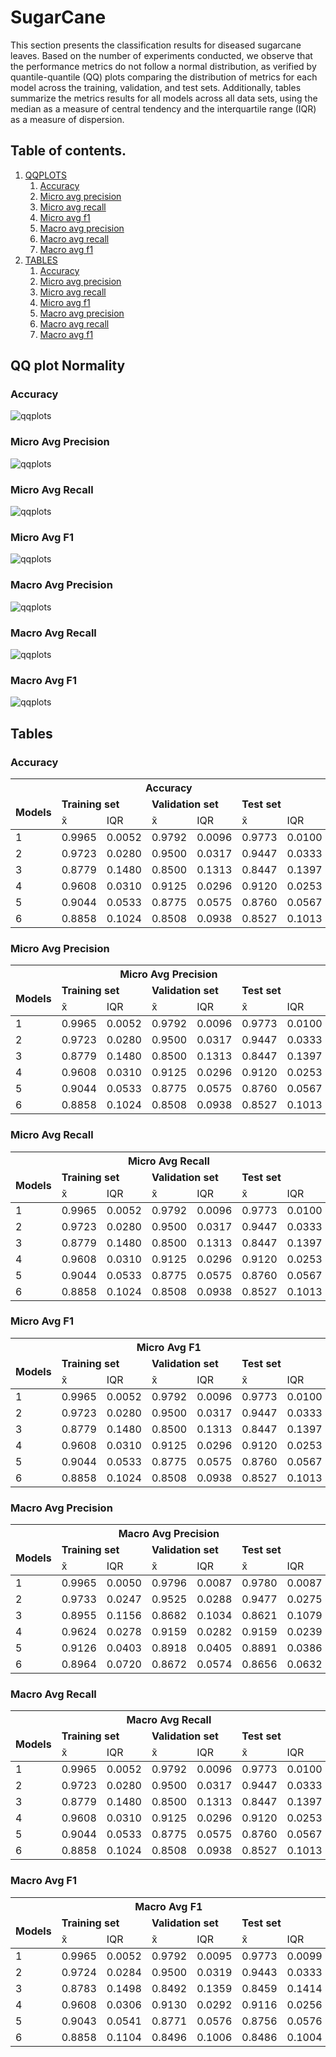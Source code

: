 # SugarCane

This section presents the classification results for diseased sugarcane leaves. Based on the number of experiments conducted, we observe that the performance metrics do not follow a normal distribution, as verified by quantile-quantile (QQ) plots comparing the distribution of metrics for each model across the training, validation, and test sets. Additionally, tables summarize the metrics results for all models across all data sets, using the median as a measure of central tendency and the interquartile range (IQR) as a measure of dispersion.

## Table of contents.
1. [QQPLOTS](#qqplot-normalidad)
    1. [Accuracy](#ACCURACY%20FOTO)
    2. [Micro avg precision](#MICRO%20PRECISION)
    3. [Micro avg recall](#MICRO%20RECALL)
    4. [Micro avg f1](#MICRO%20F1)
    5. [Macro avg precision](#MACRO%20PRECISION)
    3. [Macro avg recall](#MACRO%20RECALL)
    4. [Macro avg f1](#MACRO%20F1)
2. [TABLES](#tablas)
    1. [Accuracy](#ACCURACY)
    2. [Micro avg precision](#MI%20PRECISION)
    3. [Micro avg recall](#MI%20RECALL)
    4. [Micro avg f1](#MI%20F1)
    5. [Macro avg precision](#MA%20PRECISION)
    3. [Macro avg recall](#MA%20RECALL)
    4. [Macro avg f1](#MA%20F1)

##  QQ plot Normality

### Accuracy <a name="ACCURACY FOTO"></a>
![qqplots](QQPLOT%20MODELS/Accuracy.png)

### Micro Avg Precision <a name="MICRO PRECISION"></a>
![qqplots](QQPLOT%20MODELS/Micro%20avg%20precision.png)

### Micro Avg Recall <a name="MICRO RECALL"></a>
![qqplots](QQPLOT%20MODELS/Micro%20avg%20recall.png)

### Micro Avg F1 <a name="MICRO F1"></a>
![qqplots](QQPLOT%20MODELS/Micro%20avg%20f1.png)

### Macro Avg Precision <a name="MACRO PRECISION"></a>
![qqplots](QQPLOT%20MODELS/Macro%20avg%20precision.png)

### Macro Avg Recall <a name="MACRO RECALL"></a>
![qqplots](QQPLOT%20MODELS/Macro%20avg%20recall.png)

### Macro Avg F1 <a name="MACRO F1"></a>
![qqplots](QQPLOT%20MODELS/Macro%20avg%20f1.png)

## Tables

### Accuracy <a name="ACCURACY"></a>
<table>
  <thead>
  <tr>
    <th colspan="7">Accuracy</th>
  </tr>
   <tr>
    <td rowspan="2"><b>Models</b></td>
    <td colspan="2"><b>Training set</b></td>
    <td colspan="2"><b>Validation set</b></td>
    <td colspan="2"><b>Test set</b></td>
  </tr>
  <tr>
    <td>&#x0078;&#x0303;</td>
    <td>IQR</td>
    <td>&#x0078;&#x0303;</td>
    <td>IQR</td>
    <td>&#x0078;&#x0303;</td>
    <td>IQR</td>
  </tr>
</thead>
<tbody>
    <tr>
        <td>1</td>
        <td>0.9965</td>
        <td>0.0052</td>
        <td>0.9792</td>
        <td>0.0096</td>
        <td>0.9773</td>
        <td>0.0100 </td>
    </tr>
    <tr>
        <td>2</td>
        <td>0.9723</td>
        <td>0.0280</td>
        <td>0.9500</td>
        <td>0.0317</td>
        <td>0.9447</td>
        <td>0.0333 </td>
    </tr>
    <tr>
        <td>3</td>
        <td>0.8779</td>
        <td>0.1480</td>
        <td>0.8500</td>
        <td>0.1313</td>
        <td>0.8447</td>
        <td>0.1397 </td>
    </tr>
    <tr>
        <td>4</td>
        <td>0.9608</td>
        <td>0.0310</td>
        <td>0.9125</td>
        <td>0.0296</td>
        <td>0.9120</td>
        <td>0.0253 </td>
    </tr>
    <tr>
        <td>5</td>
        <td>0.9044</td>
        <td>0.0533</td>
        <td>0.8775</td>
        <td>0.0575</td>
        <td>0.8760</td>
        <td>0.0567 </td>
    </tr>
    <tr>
        <td>6</td>
        <td>0.8858</td>
        <td>0.1024</td>
        <td>0.8508</td>
        <td>0.0938</td>
        <td>0.8527</td>
        <td>0.1013 </td>
    </tr>
</tbody>
</table>

### Micro Avg Precision <a name="MI PRECISION"></a>
<table>
  <thead>
  <tr>
    <th colspan="7">Micro Avg Precision</th>
  </tr>
   <tr>
    <td rowspan="2"><b>Models</b></td>
    <td colspan="2"><b>Training set</b></td>
    <td colspan="2"><b>Validation set</b></td>
    <td colspan="2"><b>Test set</b></td>
  </tr>
  <tr>
    <td>&#x0078;&#x0303;</td>
    <td>IQR</td>
    <td>&#x0078;&#x0303;</td>
    <td>IQR</td>
    <td>&#x0078;&#x0303;</td>
    <td>IQR</td>
  </tr>
</thead>
<tbody>
<tr>
        <td>1</td>
        <td>0.9965</td>
        <td>0.0052</td>
        <td>0.9792</td>
        <td>0.0096</td>
        <td>0.9773</td>
        <td>0.0100 </td>
    </tr>
    <tr>
        <td>2</td>
        <td>0.9723</td>
        <td>0.0280</td>
        <td>0.9500</td>
        <td>0.0317</td>
        <td>0.9447</td>
        <td>0.0333 </td>
    </tr>
    <tr>
        <td>3</td>
        <td>0.8779</td>
        <td>0.1480</td>
        <td>0.8500</td>
        <td>0.1313</td>
        <td>0.8447</td>
        <td>0.1397 </td>
    </tr>
    <tr>
        <td>4</td>
        <td>0.9608</td>
        <td>0.0310</td>
        <td>0.9125</td>
        <td>0.0296</td>
        <td>0.9120</td>
        <td>0.0253 </td>
    </tr>
    <tr>
        <td>5</td>
        <td>0.9044</td>
        <td>0.0533</td>
        <td>0.8775</td>
        <td>0.0575</td>
        <td>0.8760</td>
        <td>0.0567 </td>
    </tr>
    <tr>
        <td>6</td>
        <td>0.8858</td>
        <td>0.1024</td>
        <td>0.8508</td>
        <td>0.0938</td>
        <td>0.8527</td>
        <td>0.1013 </td>
    </tr>
</tbody>
</table>

### Micro Avg Recall <a name="MI RECALL"></a>
<table>
  <thead>
  <tr>
    <th colspan="7">Micro Avg Recall</th>
  </tr>
   <tr>
    <td rowspan="2"><b>Models</b></td>
    <td colspan="2"><b>Training set</b></td>
    <td colspan="2"><b>Validation set</b></td>
    <td colspan="2"><b>Test set</b></td>
  </tr>
  <tr>
    <td>&#x0078;&#x0303;</td>
    <td>IQR</td>
    <td>&#x0078;&#x0303;</td>
    <td>IQR</td>
    <td>&#x0078;&#x0303;</td>
    <td>IQR</td>
  </tr>
</thead>
<tbody>
<tr>
        <td>1</td>
        <td>0.9965</td>
        <td>0.0052</td>
        <td>0.9792</td>
        <td>0.0096</td>
        <td>0.9773</td>
        <td>0.0100 </td>
    </tr>
    <tr>
        <td>2</td>
        <td>0.9723</td>
        <td>0.0280</td>
        <td>0.9500</td>
        <td>0.0317</td>
        <td>0.9447</td>
        <td>0.0333 </td>
    </tr>
    <tr>
        <td>3</td>
        <td>0.8779</td>
        <td>0.1480</td>
        <td>0.8500</td>
        <td>0.1313</td>
        <td>0.8447</td>
        <td>0.1397 </td>
    </tr>
    <tr>
        <td>4</td>
        <td>0.9608</td>
        <td>0.0310</td>
        <td>0.9125</td>
        <td>0.0296</td>
        <td>0.9120</td>
        <td>0.0253 </td>
    </tr>
    <tr>
        <td>5</td>
        <td>0.9044</td>
        <td>0.0533</td>
        <td>0.8775</td>
        <td>0.0575</td>
        <td>0.8760</td>
        <td>0.0567 </td>
    </tr>
    <tr>
        <td>6</td>
        <td>0.8858</td>
        <td>0.1024</td>
        <td>0.8508</td>
        <td>0.0938</td>
        <td>0.8527</td>
        <td>0.1013 </td>
    </tr>
</tbody>
</table>

### Micro Avg F1 <a name="MI F1"></a>
<table>
  <thead>
  <tr>
    <th colspan="7">Micro Avg F1</th>
  </tr>
   <tr>
    <td rowspan="2"><b>Models</b></td>
    <td colspan="2"><b>Training set</b></td>
    <td colspan="2"><b>Validation set</b></td>
    <td colspan="2"><b>Test set</b></td>
  </tr>
  <tr>
    <td>&#x0078;&#x0303;</td>
    <td>IQR</td>
    <td>&#x0078;&#x0303;</td>
    <td>IQR</td>
    <td>&#x0078;&#x0303;</td>
    <td>IQR</td>
  </tr>
</thead>
<tbody>
<tr>
        <td>1</td>
        <td>0.9965</td>
        <td>0.0052</td>
        <td>0.9792</td>
        <td>0.0096</td>
        <td>0.9773</td>
        <td>0.0100 </td>
    </tr>
    <tr>
        <td>2</td>
        <td>0.9723</td>
        <td>0.0280</td>
        <td>0.9500</td>
        <td>0.0317</td>
        <td>0.9447</td>
        <td>0.0333 </td>
    </tr>
    <tr>
        <td>3</td>
        <td>0.8779</td>
        <td>0.1480</td>
        <td>0.8500</td>
        <td>0.1313</td>
        <td>0.8447</td>
        <td>0.1397 </td>
    </tr>
    <tr>
        <td>4</td>
        <td>0.9608</td>
        <td>0.0310</td>
        <td>0.9125</td>
        <td>0.0296</td>
        <td>0.9120</td>
        <td>0.0253 </td>
    </tr>
    <tr>
        <td>5</td>
        <td>0.9044</td>
        <td>0.0533</td>
        <td>0.8775</td>
        <td>0.0575</td>
        <td>0.8760</td>
        <td>0.0567 </td>
    </tr>
    <tr>
        <td>6</td>
        <td>0.8858</td>
        <td>0.1024</td>
        <td>0.8508</td>
        <td>0.0938</td>
        <td>0.8527</td>
        <td>0.1013 </td>
    </tr>
</tbody>
</table>

### Macro Avg Precision <a name="MA PRECISION"></a>
<table>
  <thead>
  <tr>
    <th colspan="7">Macro Avg Precision</th>
  </tr>
   <tr>
    <td rowspan="2"><b>Models</b></td>
    <td colspan="2"><b>Training set</b></td>
    <td colspan="2"><b>Validation set</b></td>
    <td colspan="2"><b>Test set</b></td>
  </tr>
  <tr>
    <td>&#x0078;&#x0303;</td>
    <td>IQR</td>
    <td>&#x0078;&#x0303;</td>
    <td>IQR</td>
    <td>&#x0078;&#x0303;</td>
    <td>IQR</td>
  </tr>
</thead>
<tbody>
    <tr>
        <td>1</td>
        <td>0.9965</td>
        <td>0.0050</td>
        <td>0.9796</td>
        <td>0.0087</td>
        <td>0.9780</td>
        <td>0.0087 </td>
    </tr>
    <tr>
        <td>2</td>
        <td>0.9733</td>
        <td>0.0247</td>
        <td>0.9525</td>
        <td>0.0288</td>
        <td>0.9477</td>
        <td>0.0275 </td>
    </tr>
    <tr>
        <td>3</td>
        <td>0.8955</td>
        <td>0.1156</td>
        <td>0.8682</td>
        <td>0.1034</td>
        <td>0.8621</td>
        <td>0.1079 </td>
    </tr>
    <tr>
        <td>4</td>
        <td>0.9624</td>
        <td>0.0278</td>
        <td>0.9159</td>
        <td>0.0282</td>
        <td>0.9159</td>
        <td>0.0239 </td>
    </tr>
    <tr>
        <td>5</td>
        <td>0.9126</td>
        <td>0.0403</td>
        <td>0.8918</td>
        <td>0.0405</td>
        <td>0.8891</td>
        <td>0.0386 </td>
    </tr>
    <tr>
        <td>6</td>
        <td>0.8964</td>
        <td>0.0720</td>
        <td>0.8672</td>
        <td>0.0574</td>
        <td>0.8656</td>
        <td>0.0632 </td>
    </tr>
</tbody>
</table>

### Macro Avg Recall <a name="MA RECALL"></a>
<table>
  <thead>
  <tr>
    <th colspan="7">Macro Avg Recall</th>
  </tr>
   <tr>
    <td rowspan="2"><b>Models</b></td>
    <td colspan="2"><b>Training set</b></td>
    <td colspan="2"><b>Validation set</b></td>
    <td colspan="2"><b>Test set</b></td>
  </tr>
  <tr>
    <td>&#x0078;&#x0303;</td>
    <td>IQR</td>
    <td>&#x0078;&#x0303;</td>
    <td>IQR</td>
    <td>&#x0078;&#x0303;</td>
    <td>IQR</td>
  </tr>
</thead>
<tbody>
    <tr>
        <td>1</td>
        <td>0.9965</td>
        <td>0.0052</td>
        <td>0.9792</td>
        <td>0.0096</td>
        <td>0.9773</td>
        <td>0.0100 </td>
    </tr>
    <tr>
        <td>2</td>
        <td>0.9723</td>
        <td>0.0280</td>
        <td>0.9500</td>
        <td>0.0317</td>
        <td>0.9447</td>
        <td>0.0333 </td>
    </tr>
    <tr>
        <td>3</td>
        <td>0.8779</td>
        <td>0.1480</td>
        <td>0.8500</td>
        <td>0.1313</td>
        <td>0.8447</td>
        <td>0.1397 </td>
    </tr>
    <tr>
        <td>4</td>
        <td>0.9608</td>
        <td>0.0310</td>
        <td>0.9125</td>
        <td>0.0296</td>
        <td>0.9120</td>
        <td>0.0253 </td>
    </tr>
    <tr>
        <td>5</td>
        <td>0.9044</td>
        <td>0.0533</td>
        <td>0.8775</td>
        <td>0.0575</td>
        <td>0.8760</td>
        <td>0.0567 </td>
    </tr>
    <tr>
        <td>6</td>
        <td>0.8858</td>
        <td>0.1024</td>
        <td>0.8508</td>
        <td>0.0938</td>
        <td>0.8527</td>
        <td>0.1013 </td>
    </tr>
</tbody>
</table>

### Macro Avg F1 <a name="MA F1"></a>
<table>
  <thead>
  <tr>
    <th colspan="7">Macro Avg F1</th>
  </tr>
   <tr>
    <td rowspan="2"><b>Models</b></td>
    <td colspan="2"><b>Training set</b></td>
    <td colspan="2"><b>Validation set</b></td>
    <td colspan="2"><b>Test set</b></td>
  </tr>
  <tr>
    <td>&#x0078;&#x0303;</td>
    <td>IQR</td>
    <td>&#x0078;&#x0303;</td>
    <td>IQR</td>
    <td>&#x0078;&#x0303;</td>
    <td>IQR</td>
  </tr>
</thead>
<tbody>
   <tr>
        <td>1</td>
        <td>0.9965</td>
        <td>0.0052</td>
        <td>0.9792</td>
        <td>0.0095</td>
        <td>0.9773</td>
        <td>0.0099 </td>
    </tr>
    <tr>
        <td>2</td>
        <td>0.9724</td>
        <td>0.0284</td>
        <td>0.9500</td>
        <td>0.0319</td>
        <td>0.9443</td>
        <td>0.0333 </td>
    </tr>
    <tr>
        <td>3</td>
        <td>0.8783</td>
        <td>0.1498</td>
        <td>0.8492</td>
        <td>0.1359</td>
        <td>0.8459</td>
        <td>0.1414 </td>
    </tr>
    <tr>
        <td>4</td>
        <td>0.9608</td>
        <td>0.0306</td>
        <td>0.9130</td>
        <td>0.0292</td>
        <td>0.9116</td>
        <td>0.0256 </td>
    </tr>
    <tr>
        <td>5</td>
        <td>0.9043</td>
        <td>0.0541</td>
        <td>0.8771</td>
        <td>0.0576</td>
        <td>0.8756</td>
        <td>0.0576 </td>
    </tr>
    <tr>
        <td>6</td>
        <td>0.8858</td>
        <td>0.1104</td>
        <td>0.8496</td>
        <td>0.1006</td>
        <td>0.8486</td>
        <td>0.1004 </td>
    </tr>
</tbody>
</table>
